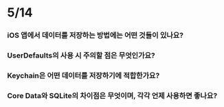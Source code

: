 # 5/14
### iOS 앱에서 데이터를 저장하는 방법에는 어떤 것들이 있나요?
### UserDefaults의 사용 시 주의할 점은 무엇인가요?
### Keychain은 어떤 데이터를 저장하기에 적합한가요?
### Core Data와 SQLite의 차이점은 무엇이며, 각각 언제 사용하면 좋나요?
